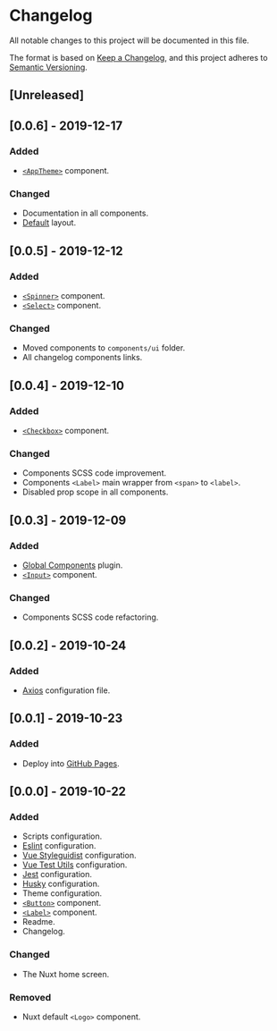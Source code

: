 # Changelog

All notable changes to this project will be documented in this file.

The format is based on [Keep a Changelog](https://keepachangelog.com/en/1.0.0/),
and this project adheres to [Semantic Versioning](https://semver.org/spec/v2.0.0.html).

## [Unreleased]

## [0.0.6] - 2019-12-17

### Added

- [`<AppTheme>`](/components/layout/AppTheme) component.

### Changed

- Documentation in all components.
- [Default](/layouts/default) layout.

## [0.0.5] - 2019-12-12

### Added

- [`<Spinner>`](/components/ui/Spinner) component.
- [`<Select>`](/components/ui/Select) component.

### Changed

- Moved components to `components/ui` folder.
- All changelog components links.

## [0.0.4] - 2019-12-10

### Added

- [`<Checkbox>`](/components/ui/Checkbox) component.

### Changed

- Components SCSS code improvement.
- Components `<Label>` main wrapper from `<span>` to `<label>`.
- Disabled prop scope in all components.

## [0.0.3] - 2019-12-09

### Added

- [Global Components](/plugins/global-components) plugin.
- [`<Input>`](/components/ui/Input) component.

### Changed

- Components SCSS code refactoring.

## [0.0.2] - 2019-10-24

### Added

- [Axios](https://axios.nuxtjs.org/) configuration file.

## [0.0.1] - 2019-10-23

### Added

- Deploy into [GitHub Pages](https://nuxtjs.org/faq/github-pages/).

## [0.0.0] - 2019-10-22

### Added

- Scripts configuration.
- [Eslint](https://eslint.org/) configuration.
- [Vue Styleguidist](https://vue-styleguidist.github.io/) configuration.
- [Vue Test Utils](https://vue-test-utils.vuejs.org/) configuration.
- [Jest](https://jestjs.io) configuration.
- [Husky](https://github.com/typicode/husky) configuration.
- Theme configuration.
- [`<Button>`](/components/ui/Button) component.
- [`<Label>`](/components/ui/Label) component.
- Readme.
- Changelog.

### Changed

- The Nuxt home screen.

### Removed

- Nuxt default `<Logo>` component.
